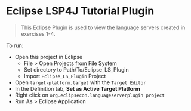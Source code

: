 # Eclipse LSP4J Tutorial Plugin

> This Eclipse Plugin is used to view the language servers created in exercises 1-4.

To run:

- Open this project in Eclipse
	- File > Open Projects from File System
	- Set directory to Path/To/Eclipse_LS_Plugin
	- Import `Eclipse_LS_Plugin` Project
- Open `target-platform.target` with the `Target Editor`
- In the Definition tab, **Set as Active Target Platform**
- Right click on `org.eclipsecon.languageserverplugin project`
- Run As > Eclipse Application